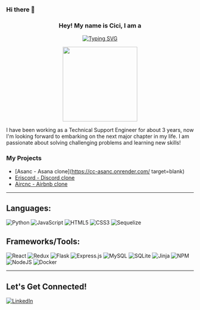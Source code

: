 ### Hi there 👋
<h3 align="center">
  Hey! My name is Cici, I am a
</h3>

<p align="center">
<a href="https://git.io/typing-svg"><img src="https://readme-typing-svg.demolab.com?font=Roboto+Slab&pause=800&size=25&color=E59400&center=true&vCenter=true&width=435&lines=Full+Stack+Software+Engineer" alt="Typing SVG" /></a>
<p>
<div align='center'>
 <image src="https://user-images.githubusercontent.com/104051832/211935001-c17a594d-62e8-4263-8e90-0a76a23be545.gif" width="200" height="auto" >
</div>

<p>
    I have been working as a Technical Support Engineer for about 3 years, now I'm looking forward to embarking on the next major chapter in my life. I am passionate about solving challenging problems and learning new skills! 
<p>


### My Projects
* [Asanc - Asana clone](https://cc-asanc.onrender.com/ target=blank)
* [Eriscord - Discord clone](https://eriscord-aa.onrender.com/) 
* [Aircnc - Airbnb clone](https://cici-airbnb.herokuapp.com/)

-------
     
## Languages:
![Python](https://img.shields.io/badge/python-3670A0?style=for-the-badge&logo=python&logoColor=ffdd54)
![JavaScript](https://img.shields.io/badge/javascript-%23323330.svg?style=for-the-badge&logo=javascript&logoColor=%23F7DF1E)
![HTML5](https://img.shields.io/badge/html5-%23E34F26.svg?style=for-the-badge&logo=html5&logoColor=white)
![CSS3](https://img.shields.io/badge/css3-%231572B6.svg?style=for-the-badge&logo=css3&logoColor=white)
![Sequelize](https://img.shields.io/badge/Sequelize-52B0E7?style=for-the-badge&logo=Sequelize&logoColor=white)
  
## Frameworks/Tools:
![React](https://img.shields.io/badge/react-%2320232a.svg?style=for-the-badge&logo=react&logoColor=%2361DAFB)
![Redux](https://img.shields.io/badge/redux-%23593d88.svg?style=for-the-badge&logo=redux&logoColor=white)
![Flask](https://img.shields.io/badge/flask-%23000.svg?style=for-the-badge&logo=flask&logoColor=white)
![Express.js](https://img.shields.io/badge/express.js-%23404d59.svg?style=for-the-badge&logo=express&logoColor=%2361DAFB)
![MySQL](https://img.shields.io/badge/mysql-%2300f.svg?style=for-the-badge&logo=mysql&logoColor=white)
![SQLite](https://img.shields.io/badge/sqlite-%2307405e.svg?style=for-the-badge&logo=sqlite&logoColor=white)
![Jinja](https://img.shields.io/badge/jinja-white.svg?style=for-the-badge&logo=jinja&logoColor=black)
![NPM](https://img.shields.io/badge/NPM-%23000000.svg?style=for-the-badge&logo=npm&logoColor=white)
![NodeJS](https://img.shields.io/badge/node.js-6DA55F?style=for-the-badge&logo=node.js&logoColor=white)
![Docker](https://img.shields.io/badge/docker-%230db7ed.svg?style=for-the-badge&logo=docker&logoColor=white)

------- 
 
<!-- ![Cici's GitHub stats](https://github-readme-stats.vercel.app/api/top-langs/?username=cici1819&theme=omni&custom_title=Languages&langs_count=4)
![Cici's GitHub stats](https://github-readme-stats.vercel.app/api?username=cici1819&count_private=true&theme=omni&custom_title=Stats&hide=contribs&line_height=40)
</br>
![Cici's GitHub stats](https://github-readme-streak-stats.herokuapp.com/?user=cici1819&theme=omni&hide_border=false)<br/> -->

## Let's Get Connected!
<a href="https://www.linkedin.com/in/cici-cheng-87386a259/" target="_blank">![LinkedIn](https://img.shields.io/badge/linkedin-%230077B5.svg?style=for-the-badge&logo=linkedin&logoColor=white)</a>
